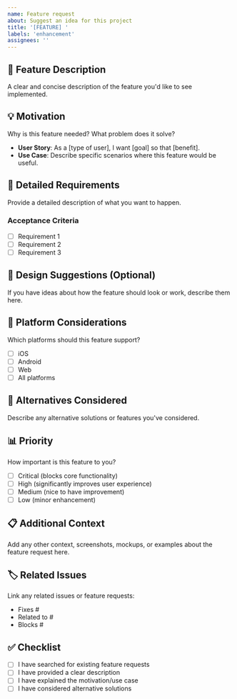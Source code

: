 ```yaml
---
name: Feature request
about: Suggest an idea for this project
title: '[FEATURE] '
labels: 'enhancement'
assignees: ''
---
```


## 🚀 Feature Description
A clear and concise description of the feature you'd like to see implemented.

## 💡 Motivation
Why is this feature needed? What problem does it solve?
- **User Story**: As a [type of user], I want [goal] so that [benefit].
- **Use Case**: Describe specific scenarios where this feature would be useful.

## 📝 Detailed Requirements
Provide a detailed description of what you want to happen.

### Acceptance Criteria
- [ ] Requirement 1
- [ ] Requirement 2
- [ ] Requirement 3

## 🎨 Design Suggestions (Optional)
If you have ideas about how the feature should look or work, describe them here.

## 📱 Platform Considerations
Which platforms should this feature support?
- [ ] iOS
- [ ] Android  
- [ ] Web
- [ ] All platforms

## 🔄 Alternatives Considered
Describe any alternative solutions or features you've considered.

## 📊 Priority
How important is this feature to you?
- [ ] Critical (blocks core functionality)
- [ ] High (significantly improves user experience)
- [ ] Medium (nice to have improvement)
- [ ] Low (minor enhancement)

## 📋 Additional Context
Add any other context, screenshots, mockups, or examples about the feature request here.

## 🏷️ Related Issues
Link any related issues or feature requests:
- Fixes #
- Related to #
- Blocks #

## ✅ Checklist
- [ ] I have searched for existing feature requests
- [ ] I have provided a clear description
- [ ] I have explained the motivation/use case
- [ ] I have considered alternative solutions